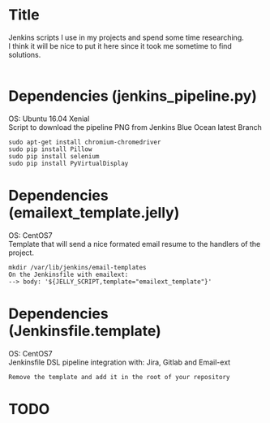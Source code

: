 # Title
Jenkins scripts I use in my projects and spend some time researching.</br>
I think it will be nice to put it here since it took me sometime to find solutions.</br>
</br>
# Dependencies (jenkins_pipeline.py)<br>
OS: Ubuntu 16.04 Xenial</br>
Script to download the pipeline PNG from Jenkins Blue Ocean latest Branch</br>
```
sudo apt-get install chromium-chromedriver
sudo pip install Pillow
sudo pip install selenium
sudo pip install PyVirtualDisplay
```
# Dependencies (emailext_template.jelly)
OS: CentOS7</br>
Template that will send a nice formated email resume to the handlers of the project.</br>
```
mkdir /var/lib/jenkins/email-templates
On the Jenkinsfile with emailext:
--> body: '${JELLY_SCRIPT,template="emailext_template"}'
```
# Dependencies (Jenkinsfile.template)
OS: CentOS7</br>
Jenkinsfile DSL pipeline integration with: Jira, Gitlab and Email-ext</br>
```
Remove the template and add it in the root of your repository
```
# TODO</br>
</br>
